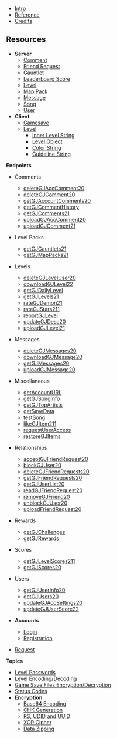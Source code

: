 <!-- docs/_sidebar.md -->

- [Intro](/)
- [Reference](/reference.md)
- [Credits](/CREDITS.md)

**Resources**
-----

- **Server**
  - [Comment](/resources/server/comment.md)
  - [Friend Request](/resources/server/friendrequest.md)
  - [Gauntlet](/resources/server/gauntlet.md)
  - [Leaderboard Score](/resources/server/leaderboardscore.md)
  - [Level](/resources/server/level.md)
  - [Map Pack](/resources/server/mappack.md)
  - [Message](/resources/server/message.md)
  - [Song](/resources/server/song.md)
  - [User](/resources/server/user.md)
- **Client**
  - [Gamesave](/resources/client/gamesave.md)
  - [Level](/resources/client/level.md)
    - [Inner Level String](/resources/client/level-components/inner-level-string.md)
    - [Level Object](/resources/client/level-components/level-object.md)
    - [Color String](/resources/client/level-components/color-string.md)
    - [Guideline String](/resources/client/level-components/guideline-string.md)

**Endpoints**
  - Comments
    - [deleteGJAccComment20](/endpoints/deleteGJAccComment20.md)
    - [deleteGJComment20](/endpoints/deleteGJComment20.md)
    - [getGJAccountComments20](/endpoints/getGJAccountComments20.md)
    - [getGJCommentHistory](/endpoints/getGJCommentHistory.md)
    - [getGJComments21](/endpoints/getGJComments21.md)
    - [uploadGJAccComment20](/endpoints/uploadGJAccComment20.md)
    - [uploadGJComment21](/endpoints/uploadGJComment21.md)
  - Level Packs
    - [getGJGauntlets21](/endpoints/getGJGauntlets21.md)
    - [getGJMapPacks21](/endpoints/getGJMapPacks21.md)
  - Levels
    - [deleteGJLevelUser20](/endpoints/deleteGJLevelUser20.md)
    - [downloadGJLevel22](/endpoints/downloadGJLevel22.md)
    - [getGJDailyLevel](/endpoints/getGJDailyLevel.md)
    - [getGJLevels21](/endpoints/getGJLevels21.md)
    - [rateGJDemon21](/endpoints/rateGJDemon21.md)
    - [rateGJStars211](/endpoints/rateGJStars211.md)
    - [reportGJLevel](/endpoints/reportGJLevel.md)
    - [updateGJDesc20](/endpoints/updateGJDesc20.md)
    - [uploadGJLevel21](/endpoints/uploadGJLevel21.md)
  - Messages
    - [deleteGJMessages20](/endpoints/deleteGJMessages20.md)
    - [downloadGJMessage20](/endpoints/downloadGJMessageo20.md)
    - [getGJMessages20](/endpoints/getGJMessages20.md)
    - [uploadGJMessage20](/endpoints/uploadGJMessage20.md)
  - Miscellaneous
    - [getAccountURL](/endpoints/getAccountURL.md)
    - [getGJSongInfo](/endpoints/getGJSongInfo.md)
    - [getGJTopArtists](/endpoints/getGJTopArtists.md)
    - [getSaveData](/endpoints/getSaveData.md)
    - [testSong](/endpoints/testSong.md)
    - [likeGJItem211](/endpoints/likeGJItem211.md)
    - [requestUserAccess](/endpoints/requestUserAccess.md)
    - [restoreGJItems](/endpoints/restoreGJItems.md)
  - Relationships
    - [acceptGJFriendRequest20](/endpoints/acceptGJFriendRequest20.md)
    - [blockGJUser20](/endpoints/blockGJUser20.md)
    - [deleteGJFriendRequests20](/endpoints/deleteGJFriendRequests20.md)
    - [getGJFriendRequests20](/endpoints/getGJFriendRequests20.md)
    - [getGJUserList20](/endpoints/getGJUserList20.md)
    - [readGJFriendRequest20](/endpoints/readGJFriendRequest20.md)
    - [removeGJFriend20](/endpoints/removeGJFriend20.md)
    - [unblockGJUser20](/endpoints/unblockGJUser20.md)
    - [uploadFriendRequest20](/endpoints/uploadFriendRequest20.md)
  - Rewards
    - [getGJChallenges](/endpoints/getGJChallenges.md)
    - [getGJRewards](/endpoints/getGJRewards.md)
  - Scores
    - [getGJLevelScores211](/endpoints/getGJLevelScores211.md)
    - [getGJScores20](/endpoints/getGJScores20.md)
  - Users
    - [getGJUserInfo20](/endpoints/getGJUserInfo20.md)
    - [getGJUsers20](/endpoints/getGJUsers20.md)
    - [updateGJAccSettings20](/endpoints/updateGJAccSettings20.md)
    - [updateGJUserScore22](/endpoints/updateGJUserScore22.md)

- **Accounts**
  - [Login](/endpoints/accounts/loginGJAccount.md)
  - [Registration](/endpoints/accounts/registerGJAccount.md)

- [Request](/endpoints/request.md)

**Topics**

- [Level Passwords](/topics/level_passwords.md)
- [Level Encoding/Decoding](/topics/levelstring_encoding_decoding.md)
- [Game Save Files Encryption/Decryption](/topics/localfiles_encrypt_decrypt.md)
- [Status Codes](/topics/status_codes.md)
- **Encryption**
  - [Base64 Encoding](topics/encryption/base64.md)
  - [CHK Generation](topics/encryption/chk.md)
  - [RS, UDID and UUID](topics/encryption/id.md)
  - [XOR Cipher](topics/encryption/xor.md)
  - [Data Zipping](topics/encryption/zip.md)
